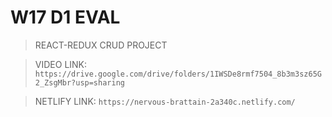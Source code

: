 # W17 D1 EVAL

> REACT-REDUX CRUD PROJECT

> VIDEO LINK: `https://drive.google.com/drive/folders/1IWSDe8rmf7504_8b3m3sz65G2_ZsgMbr?usp=sharing`

> NETLIFY LINK: `https://nervous-brattain-2a340c.netlify.com/`
